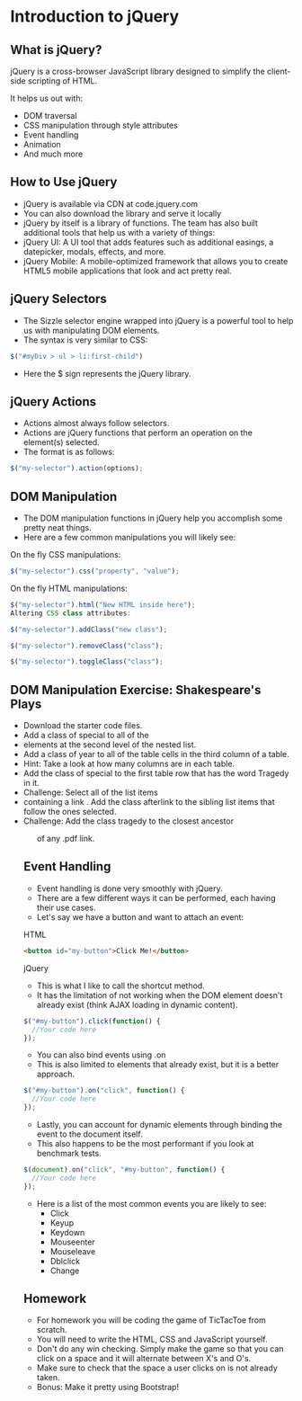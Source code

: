# Introduction to jQuery

## What is jQuery?

jQuery is a cross-browser JavaScript library designed to simplify the client-side scripting of HTML.

It helps us out with:

- DOM traversal
- CSS manipulation through style attributes
- Event handling
- Animation
- And much more

## How to Use jQuery

- jQuery is available via CDN at code.jquery.com
- You can also download the library and serve it locally
- jQuery by itself is a library of functions. The team has also built additional tools that help us with a variety of things:
- jQuery UI: A UI tool that adds features such as additional easings, a datepicker, modals, effects, and more.
- jQuery Mobile: A mobile-optimized framework that allows you to create HTML5 mobile applications that look and act pretty real.

## jQuery Selectors

- The Sizzle selector engine wrapped into jQuery is a powerful tool to help us with manipulating DOM elements.
- The syntax is very similar to CSS:
```js
$("#myDiv > ul > li:first-child")

```

- Here the $ sign represents the jQuery library.


## jQuery Actions

- Actions almost always follow selectors.
- Actions are jQuery functions that perform an operation on the element(s) selected.
- The format is as follows:
```js
$("my-selector").action(options);
```

## DOM Manipulation

- The DOM manipulation functions in jQuery help you accomplish some pretty neat things.
- Here are a few common manipulations you will likely see:

On the fly CSS manipulations:
```js
$("my-selector").css("property", "value");
```

On the fly HTML manipulations:
```js
$("my-selector").html("New HTML inside here");
Altering CSS class attributes:

$("my-selector").addClass("new class");

$("my-selector").removeClass("class");

$("my-selector").toggleClass("class");
```
## DOM Manipulation Exercise: Shakespeare's Plays

- Download the starter code files.
- Add a class of special to all of the <li> elements at the second level of the nested list.
- Add a class of year to all of the table cells in the third column of a table.
- Hint: Take a look at how many columns are in each table.
- Add the class of special to the first table row that has the word Tragedy in it.
- Challenge: Select all of the list items <li> containing a link <a>. Add the class afterlink to the sibling list items that follow the ones selected.
- Challenge: Add the class tragedy to the closest ancestor <ul> of any .pdf link.

## Event Handling

- Event handling is done very smoothly with jQuery.
- There are a few different ways it can be performed, each having their use cases.
- Let's say we have a button and want to attach an event:

HTML
```html
<button id="my-button">Click Me!</button>
```
jQuery

- This is what I like to call the shortcut method.
- It has the limitation of not working when the DOM element doesn't already exist (think AJAX loading in dynamic content).

```js
$("#my-button").click(function() {
  //Your code here
});
```

- You can also bind events using .on
- This is also limited to elements that already exist, but it is a better approach.

```js
$("#my-button").on("click", function() {
  //Your code here
});
```
- Lastly, you can account for dynamic elements through binding the event to the document itself.
- This also happens to be the most performant if you look at benchmark tests.
```js
$(document).on("click", "#my-button", function() {
  //Your code here
});
```
- Here is a list of the most common events you are likely to see:
  - Click
  - Keyup
  - Keydown
  - Mouseenter
  - Mouseleave
  - Dblclick
  - Change

## Homework

- For homework you will be coding the game of TicTacToe from scratch.
- You will need to write the HTML, CSS and JavaScript yourself.
- Don't do any win checking. Simply make the game so that you can click on a space and it will alternate between X's and O's.
- Make sure to check that the space a user clicks on is not already taken.
- Bonus: Make it pretty using Bootstrap!
